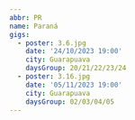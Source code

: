 ```yaml
---
abbr: PR
name: Paraná
gigs:
  - poster: 3.6.jpg
    date: '24/10/2023 19:00'
    city: Guarapuava
    daysGroup: 20/21/22/23/24
  - poster: 3.16.jpg
    date: '05/11/2023 19:00'
    city: Guarapuava
    daysGroup: 02/03/04/05
---
```


